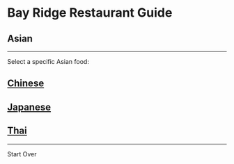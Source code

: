 # Bay Ridge Restaurant Guide
## Asian
---
Select a specific Asian food:
## [Chinese](http://kumkaubrooklyn.com/menu)
## [Japanese](http://hibino-brooklyn.com/menu.html)
## [Thai](http://www.viewmenu.com/joya/menu?ref=google)
---
Start Over